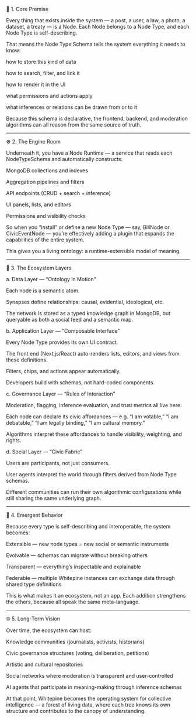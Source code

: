 🌲 1. Core Premise

Every thing that exists inside the system — a post, a user, a law, a photo, a dataset, a treaty — is a Node.
Each Node belongs to a Node Type, and each Node Type is self-describing.

That means the Node Type Schema tells the system everything it needs to know:

how to store this kind of data

how to search, filter, and link it

how to render it in the UI

what permissions and actions apply

what inferences or relations can be drawn from or to it


Because this schema is declarative, the frontend, backend, and moderation algorithms can all reason from the same source of truth.


---

⚙️ 2. The Engine Room

Underneath it, you have a Node Runtime — a service that reads each NodeTypeSchema and automatically constructs:

MongoDB collections and indexes

Aggregation pipelines and filters

API endpoints (CRUD + search + inference)

UI panels, lists, and editors

Permissions and visibility checks


So when you “install” or define a new Node Type — say, BillNode or CivicEventNode — you’re effectively adding a plugin that expands the capabilities of the entire system.

This gives you a living ontology: a runtime-extensible model of meaning.


---

🧭 3. The Ecosystem Layers

a. Data Layer — “Ontology in Motion”

Each node is a semantic atom.

Synapses define relationships: causal, evidential, ideological, etc.

The network is stored as a typed knowledge graph in MongoDB, but queryable as both a social feed and a semantic map.


b. Application Layer — “Composable Interface”

Every Node Type provides its own UI contract.

The front end (Next.js/React) auto-renders lists, editors, and views from these definitions.

Filters, chips, and actions appear automatically.

Developers build with schemas, not hard-coded components.


c. Governance Layer — “Rules of Interaction”

Moderation, flagging, inference evaluation, and trust metrics all live here.

Each node can declare its civic affordances — e.g. “I am votable,” “I am debatable,” “I am legally binding,” “I am cultural memory.”

Algorithms interpret these affordances to handle visibility, weighting, and rights.


d. Social Layer — “Civic Fabric”

Users are participants, not just consumers.

User agents interpret the world through filters derived from Node Type schemas.

Different communities can run their own algorithmic configurations while still sharing the same underlying graph.



---

🧩 4. Emergent Behavior

Because every type is self-describing and interoperable, the system becomes:

Extensible — new node types = new social or semantic instruments

Evolvable — schemas can migrate without breaking others

Transparent — everything’s inspectable and explainable

Federable — multiple Whitepine instances can exchange data through shared type definitions


This is what makes it an ecosystem, not an app.
Each addition strengthens the others, because all speak the same meta-language.


---

🌐 5. Long-Term Vision

Over time, the ecosystem can host:

Knowledge communities (journalists, activists, historians)

Civic governance structures (voting, deliberation, petitions)

Artistic and cultural repositories

Social networks where moderation is transparent and user-controlled

AI agents that participate in meaning-making through inference schemas


At that point, Whitepine becomes the operating system for collective intelligence — a forest of living data, where each tree knows its own structure and contributes to the canopy of understanding.